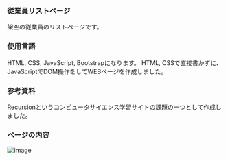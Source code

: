 ### 従業員リストページ

架空の従業員のリストページです。

### 使用言語

HTML, CSS, JavaScript, Bootstrapになります。
HTML, CSSで直接書かずに、JavaScriptでDOM操作をしてWEBページを作成しました。

### 参考資料  

[Recursion](https://recursionist.io/)というコンピュータサイエンス学習サイトの課題の一つとして作成しました。

### ページの内容

![image](https://github.com/kenji10190/employee-list-page/assets/153744023/5d8f7503-8183-48b4-9f87-c9ff0ca58212)

